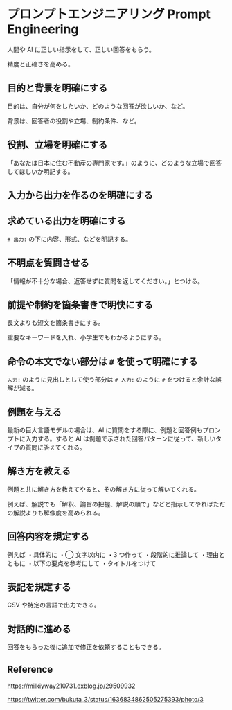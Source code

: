 # プロンプトエンジニアリング Prompt Engineering

人間や AI に正しい指示をして、正しい回答をもらう。

精度と正確さを高める。

## 目的と背景を明確にする

目的は、自分が何をしたいか、どのような回答が欲しいか、など。

背景は、回答者の役割や立場、制約条件、など。

## 役割、立場を明確にする

「あなたは日本に住む不動産の専門家です。」のように、どのような立場で回答してほしいか明記する。

## 入力から出力を作るのを明確にする

## 求めている出力を明確にする

`# 出力:` の下に内容、形式、などを明記する。

## 不明点を質問させる

「情報が不十分な場合、返答せずに質問を返してください。」とつける。

## 前提や制約を箇条書きで明快にする

長文よりも短文を箇条書きにする。

重要なキーワードを入れ、小学生でもわかるようにする。

## 命令の本文でない部分は `#` を使って明確にする

`入力:` のように見出しとして使う部分は `# 入力:` のように `#` をつけると余計な誤解が減る。

## 例題を与える

最新の巨大言語モデルの場合は、AI に質問をする際に、例題と回答例もプロンプトに入力する。すると AI は例題で示された回答パターンに従って、新しいタイプの質問に答えてくれる。

## 解き方を教える

例題と共に解き方を教えてやると、その解き方に従って解いてくれる。

例えば、解説でも「解釈、論旨の把握、解説の順で」などと指示してやればただの解説よりも解像度を高められる。

## 回答内容を規定する

例えば
・具体的に
・◯ 文字以内に
・3 つ作って
・段階的に推論して
・理由とともに
・以下の要点を参考にして
・タイトルをつけて

## 表記を規定する

CSV や特定の言語で出力できる。

## 対話的に進める

回答をもらった後に追加で修正を依頼することもできる。

## Reference

https://milkiyway210731.exblog.jp/29509932

https://twitter.com/bukuta_3/status/1636834862505275393/photo/3
